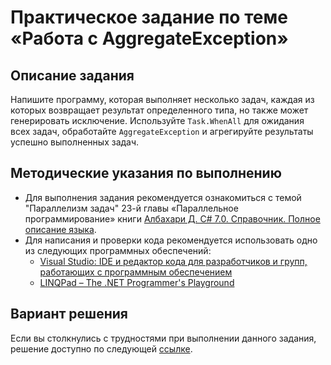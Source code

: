 # Практическое задание по теме «Работа с AggregateException»

## Описание задания

Напишите программу, которая выполняет несколько задач, каждая из которых возвращает результат определенного типа, но также может генерировать исключение. Используйте `Task.WhenAll` для ожидания всех задач, обработайте `AggregateException` и агрегируйте результаты успешно выполненных задач.

## Методические указания по выполнению

- Для выполнения задания рекомендуется ознакомиться с темой "Параллелизм задач" 23-й главы «Параллельное программирование» книги [Албахари Д. C# 7.0. Справочник. Полное описание языка](https://csharpcooking.github.io/theory/AlbahariCSharp7Ru.pdf).
- Для написания и проверки кода рекомендуется использовать одно из следующих программных обеспечений:
  - [Visual Studio: IDE и редактор кода для разработчиков и групп, работающих с программным обеспечением](https://visualstudio.microsoft.com/)
  - [LINQPad – The .NET Programmer's Playground](https://www.linqpad.net/)

## Вариант решения

Если вы столкнулись с трудностями при выполнении данного задания, решение доступно по следующей [ссылке](https://github.com/CSharpCooking/ParallelProgramming/blob/Working-with-AggregateException/Working-with-AggregateException-Task-Solution/Program.cs).